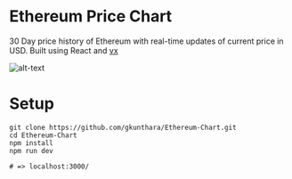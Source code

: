 # Ethereum Price Chart

30 Day price history of Ethereum with real-time updates of current price in USD. Built using React and [vx](https://github.com/hshoff/vx)


![alt-text](https://github.com/gkunthara/Ethereum-Chart/blob/master/public/ethereum%20chart.png "Ethereum Chart")


# Setup

```terminal
git clone https://github.com/gkunthara/Ethereum-Chart.git
cd Ethereum-Chart
npm install
npm run dev

# => localhost:3000/
```



